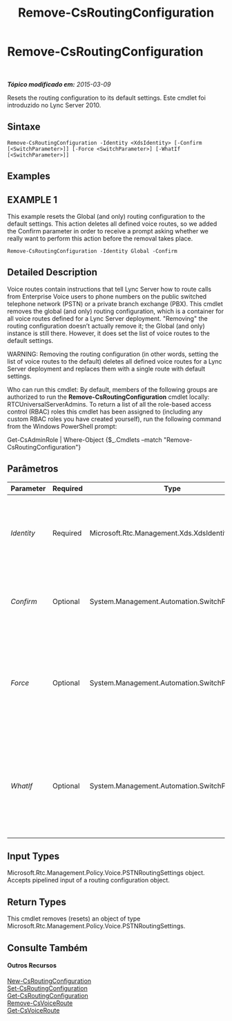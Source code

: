 ﻿---
title: Remove-CsRoutingConfiguration
TOCTitle: Remove-CsRoutingConfiguration
ms:assetid: 80239fed-89ef-4ccc-be9b-d9149182d0c3
ms:mtpsurl: https://technet.microsoft.com/pt-br/library/Gg398643(v=OCS.15)
ms:contentKeyID: 49307272
ms.date: 05/19/2016
mtps_version: v=OCS.15
ms.translationtype: HT
---

# Remove-CsRoutingConfiguration

 

_**Tópico modificado em:** 2015-03-09_

Resets the routing configuration to its default settings. Este cmdlet foi introduzido no Lync Server 2010.

## Sintaxe

    Remove-CsRoutingConfiguration -Identity <XdsIdentity> [-Confirm [<SwitchParameter>]] [-Force <SwitchParameter>] [-WhatIf [<SwitchParameter>]]

## Examples

## EXAMPLE 1

This example resets the Global (and only) routing configuration to the default settings. This action deletes all defined voice routes, so we added the Confirm parameter in order to receive a prompt asking whether we really want to perform this action before the removal takes place.

    Remove-CsRoutingConfiguration -Identity Global -Confirm

## Detailed Description

Voice routes contain instructions that tell Lync Server how to route calls from Enterprise Voice users to phone numbers on the public switched telephone network (PSTN) or a private branch exchange (PBX). This cmdlet removes the global (and only) routing configuration, which is a container for all voice routes defined for a Lync Server deployment. "Removing" the routing configuration doesn’t actually remove it; the Global (and only) instance is still there. However, it does set the list of voice routes to the default settings.

WARNING: Removing the routing configuration (in other words, setting the list of voice routes to the default) deletes all defined voice routes for a Lync Server deployment and replaces them with a single route with default settings.

Who can run this cmdlet: By default, members of the following groups are authorized to run the **Remove-CsRoutingConfiguration** cmdlet locally: RTCUniversalServerAdmins. To return a list of all the role-based access control (RBAC) roles this cmdlet has been assigned to (including any custom RBAC roles you have created yourself), run the following command from the Windows PowerShell prompt:

Get-CsAdminRole | Where-Object {$\_.Cmdlets –match "Remove-CsRoutingConfiguration"}

## Parâmetros


<table>
<colgroup>
<col style="width: 25%" />
<col style="width: 25%" />
<col style="width: 25%" />
<col style="width: 25%" />
</colgroup>
<thead>
<tr class="header">
<th>Parameter</th>
<th>Required</th>
<th>Type</th>
<th>Description</th>
</tr>
</thead>
<tbody>
<tr class="odd">
<td><p><em>Identity</em></p></td>
<td><p>Required</p></td>
<td><p>Microsoft.Rtc.Management.Xds.XdsIdentity</p></td>
<td><p>The scope of the routing configuration to remove. This value must be Global.</p></td>
</tr>
<tr class="even">
<td><p><em>Confirm</em></p></td>
<td><p>Optional</p></td>
<td><p>System.Management.Automation.SwitchParameter</p></td>
<td><p>Solicita confirmação antes da execução do comando.</p></td>
</tr>
<tr class="odd">
<td><p><em>Force</em></p></td>
<td><p>Optional</p></td>
<td><p>System.Management.Automation.SwitchParameter</p></td>
<td><p>Suppresses any confirmation prompts that would otherwise be displayed before making changes.</p></td>
</tr>
<tr class="even">
<td><p><em>WhatIf</em></p></td>
<td><p>Optional</p></td>
<td><p>System.Management.Automation.SwitchParameter</p></td>
<td><p>Descreve o que aconteceria se o comando fosse executado sem ser executado de fato.</p></td>
</tr>
</tbody>
</table>


## Input Types

Microsoft.Rtc.Management.Policy.Voice.PSTNRoutingSettings object. Accepts pipelined input of a routing configuration object.

## Return Types

This cmdlet removes (resets) an object of type Microsoft.Rtc.Management.Policy.Voice.PSTNRoutingSettings.

## Consulte Também

#### Outros Recursos

[New-CsRoutingConfiguration](new-csroutingconfiguration.md)  
[Set-CsRoutingConfiguration](set-csroutingconfiguration.md)  
[Get-CsRoutingConfiguration](get-csroutingconfiguration.md)  
[Remove-CsVoiceRoute](remove-csvoiceroute.md)  
[Get-CsVoiceRoute](get-csvoiceroute.md)

